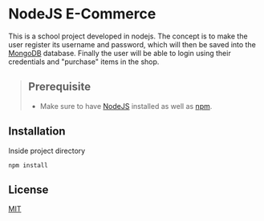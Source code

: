 # NodeJS E-Commerce
This is a school project developed in nodejs. The concept is to make the user register its username and password, which will then be saved into the [MongoDB](https://www.mongodb.com/)
database. Finally the user will be able to login using their credentials and "purchase" items in the shop.
> ## Prerequisite
> - Make sure to have [NodeJS](https://nodejs.org/) installed as well as [npm](https://www.npmjs.com/).
 ## Installation
 Inside project directory
 ```
 npm install
 ```
## License
[MIT](https://choosealicense.com/licenses/mit/)

